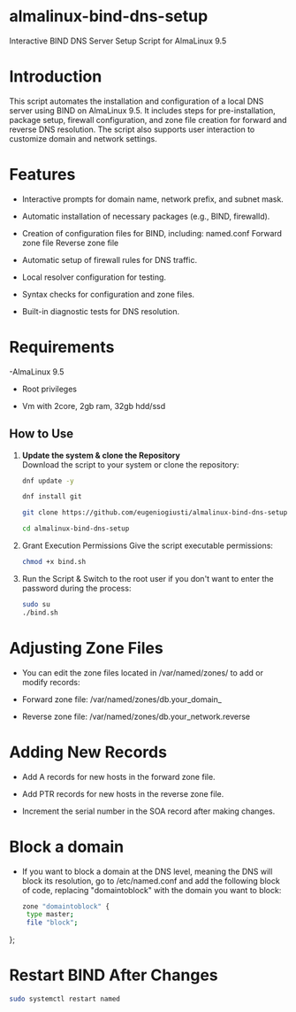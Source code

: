 # almalinux-bind-dns-setup
Interactive BIND DNS Server Setup Script for AlmaLinux 9.5

# Introduction

This script automates the installation and configuration of a local DNS server using BIND on AlmaLinux 9.5. It includes steps for pre-installation, package setup, firewall configuration, and zone file creation for forward and reverse DNS resolution. The script also supports user interaction to customize domain and network settings.


# Features

- Interactive prompts for domain name, network prefix, and subnet mask.

- Automatic installation of necessary packages (e.g., BIND, firewalld).

- Creation of configuration files for BIND, including:
named.conf
Forward zone file
Reverse zone file

- Automatic setup of firewall rules for DNS traffic.

- Local resolver configuration for testing.

- Syntax checks for configuration and zone files.

- Built-in diagnostic tests for DNS resolution.


# Requirements

 -AlmaLinux 9.5

- Root privileges

- Vm with 2core, 2gb ram, 32gb hdd/ssd


## How to Use

1. **Update the system & clone the Repository**  
   Download the script to your system or clone the repository:
   ```bash
   dnf update -y

   dnf install git
   
   git clone https://github.com/eugeniogiusti/almalinux-bind-dns-setup.git
   
   cd almalinux-bind-dns-setup


2. Grant Execution Permissions
Give the script executable permissions:
   ```bash
   chmod +x bind.sh


3. Run the Script &
Switch to the root user if you don't want to enter the password during the process:
   ```bash
   sudo su
   ./bind.sh


# Adjusting Zone Files

- You can edit the zone files located in /var/named/zones/ to add or modify records:

- Forward zone file: /var/named/zones/db.your_domain_

- Reverse zone file: /var/named/zones/db.your_network.reverse

# Adding New Records

- Add A records for new hosts in the forward zone file.

- Add PTR records for new hosts in the reverse zone file.

- Increment the serial number in the SOA record after making changes.

# Block a domain

- If you want to block a domain at the DNS level, meaning the DNS will block its resolution, go to /etc/named.conf and add the following block of code, replacing "domaintoblock" with the domain you want to block:
   ```bash
   zone "domaintoblock" {
    type master;
    file "block";
};



# Restart BIND After Changes

```bash
sudo systemctl restart named

